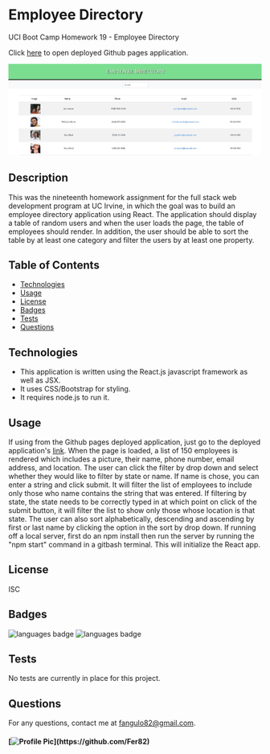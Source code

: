 # Employee Directory
UCI Boot Camp Homework 19 - Employee Directory

Click <a href="https://fer82.github.io/employee-directory/" target="_blank">here</a> to open deployed Github pages application.

![deployed application](public/employee.jpg)

## Description 
 This was the nineteenth homework assignment for the full stack web development program at UC Irvine, in which the goal was to build an employee directory application using React. The application should display a table of random users and when the user loads the page, the table of employees should render. In addition, the user should be able to sort the table by at least one category and filter the users by at least one property.

## Table of Contents 
* [Technologies](#Technologies)
* [Usage](#Usage)
* [License](#License)
* [Badges](#Badges)
* [Tests](#Tests)
* [Questions](#Questions)

## Technologies 
* This application is written using the React.js javascript framework as well as JSX.
* It uses CSS/Bootstrap for styling.
* It requires node.js to run it.

## Usage 
If using from the Github pages deployed application, just go to the deployed application's [link](https://fer82.github.io/H-19-Employee-Directory/). When the page is loaded, a list of 150 employees is rendered which includes a picture, their name, phone number, email address, and location. The user can click the filter by drop down and select whether they would like to filter by state or name. If name is chose, you can enter a string and click submit. It will filter the list of employees to include only those who name contains the string that was entered. If filtering by state, the state needs to be correctly typed in at which point on click of the submit button, it will filter the list to show only those whose location is that state. The user can also sort alphabetically, descending and ascending by first or last name by clicking the option in the sort by drop down. If running off a local server, first do an npm install then run the server by running the "npm start" command in a gitbash terminal. This will initialize the React app.

## License 
 ISC

## Badges 
 ![languages badge](https://img.shields.io/github/languages/count/Fer82/employee_directory)
 ![languages badge](https://img.shields.io/github/languages/top/Fer82/employee_directory)

## Tests 
 No tests are currently in place for this project.

## Questions 
 For any questions, contact me at [fangulo82@gmail.com](mailto:fangulo82@gmail.com).
#### [![Profile Pic](https://avatars0.githubusercontent.com/u/20170711?)](https://github.com/Fer82)


